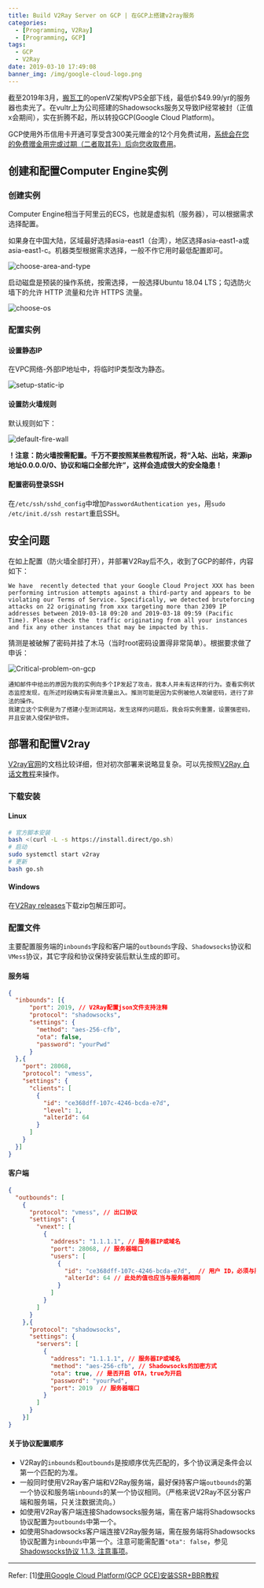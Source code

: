 ```yaml
---
title: Build V2Ray Server on GCP | 在GCP上搭建v2ray服务
categories:
  - [Programming, V2Ray]
  - [Programming, GCP]
tags:
  - GCP
  - V2Ray
date: 2019-03-10 17:49:08
banner_img: /img/google-cloud-logo.png
---
```


截至2019年3月，[搬瓦工](https://bandwagonhost.com)的openVZ架构VPS全部下线，最低价$49.99/yr的服务器也卖光了。在vultr上为公司搭建的Shadowsocks服务又导致IP经常被封（正值x会期间），实在折腾不起，所以转投GCP(Google Cloud Platform)。

GCP使用外币信用卡开通可享受含300美元赠金的12个月免费试用，[系统会在您的免费赠金用完或过期（二者取其先）后向您收取费用](https://cloud.google.com/free/docs/gcp-free-tier#how-to-upgrade)。

## 创建和配置Computer Engine实例

### 创建实例

Computer Engine相当于阿里云的ECS，也就是虚拟机（服务器），可以根据需求选择配置。

如果身在中国大陆，区域最好选择asia-east1（台湾），地区选择asia-east1-a或asia-east1-c。机器类型根据需求选择，一般不作它用时最低配置即可。

![choose-area-and-type](choose-area-and-type.jpg)

启动磁盘是预装的操作系统，按需选择，一般选择Ubuntu 18.04 LTS；勾选防火墙下的允许 HTTP 流量和允许 HTTPS 流量。

![choose-os](choose-os.jpg)

### 配置实例

#### 设置静态IP

在VPC网络-外部IP地址中，将临时IP类型改为静态。

![setup-static-ip](setup-static-ip.png)

#### 设置防火墙规则

默认规则如下：

![default-fire-wall](default-fire-wall.png)

**！注意：防火墙按需配置。千万不要按照某些教程所说，将“入站、出站，来源ip地址0.0.0.0/0、协议和端口全部允许”，这样会造成很大的安全隐患！**

#### 配置密码登录SSH

在`/etc/ssh/sshd_config`中增加`PasswordAuthentication yes`，用`sudo /etc/init.d/ssh restart`重启SSH。

## 安全问题

在如上配置（防火墙全部打开），并部署V2Ray后不久，收到了GCP的邮件，内容如下：

```text
We have  recently detected that your Google Cloud Project XXX has been performing intrusion attempts against a third-party and appears to be violating our Terms of Service. Specifically, we detected bruteforcing attacks on 22 originating from xxx targeting more than 2309 IP addresses between 2019-03-18 09:20 and 2019-03-18 09:59 (Pacific Time). Please check the  traffic originating from all your instances and fix any other instances that may be impacted by this.
```

猜测是被破解了密码并挂了木马（当时root密码设置得非常简单）。根据要求做了申诉：

![Critical-problem-on-gcp](Critical-problem-on-gcp.png)

```text
通知邮件中给出的原因为我的实例向多个IP发起了攻击，我本人并未有这样的行为。查看实例状态监控发现，在所述时段确实有异常流量出入。推测可能是因为实例被他人攻破密码，进行了非法的操作。
我建立这个实例是为了搭建小型测试网站，发生这样的问题后，我会将实例重置，设置强密码，并且安装入侵保护软件。
```

## 部署和配置V2ray

[V2ray官网](https://www.V2Ray.com/)的文档比较详细，但对初次部署来说略显复杂。可以先按照[V2Ray 白话文教程](https://toutyrater.github.io/)来操作。

### 下载安装

#### Linux

```bash
# 官方脚本安装
bash <(curl -L -s https://install.direct/go.sh)
# 启动
sudo systemctl start v2ray
# 更新
bash go.sh
```

#### Windows

在[V2Ray releases](https://github.com/v2ray/v2ray-core/releases)下载zip包解压即可。

### 配置文件

主要配置服务端的`inbounds`字段和客户端的`outbounds`字段、`Shadowsocks`协议和`VMess`协议，其它字段和协议保持安装后默认生成的即可。

#### 服务端

```json
{
  "inbounds": [{
      "port": 2019, // V2Ray配置json文件支持注释
      "protocol": "shadowsocks",
      "settings": {
        "method": "aes-256-cfb",
        "ota": false,
        "password": "yourPwd"
      }
  },{
    "port": 28068,
    "protocol": "vmess",
    "settings": {
      "clients": [
        {
          "id": "ce368dff-107c-4246-bcda-e7d",
          "level": 1,
          "alterId": 64
        }
      ]
    }
  }]
}
```

#### 客户端

```json
{
  "outbounds": [
    {
      "protocol": "vmess", // 出口协议
      "settings": {
        "vnext": [
          {
            "address": "1.1.1.1", // 服务器IP或域名
            "port": 28068, // 服务器端口
            "users": [
              {
                "id": "ce368dff-107c-4246-bcda-e7d",  // 用户 ID，必须与服务器端配置相同
                "alterId": 64 // 此处的值也应当与服务器相同
              }
            ]
          }
        ]
      }
    },{
      "protocol": "shadowsocks",
      "settings": {
        "servers": [
          {
            "address": "1.1.1.1", // 服务器IP或域名
            "method": "aes-256-cfb", // Shadowsocks的加密方式
            "ota": true, // 是否开启 OTA，true为开启
            "password": "yourPwd",
            "port": 2019  // 服务器端口
          }
        ]
      }
    }]
}
```

#### 关于协议配置顺序


* V2Ray的`inbounds`和`outbounds`是按顺序优先匹配的，多个协议满足条件会以第一个匹配的为准。
* 一般同时使用V2Ray客户端和V2Ray服务端，最好保持客户端`outbounds`的第一个协议和服务端`inbounds`的某一个协议相同。（严格来说V2Ray不区分客户端和服务端，只关注数据流向。）
* 如使用V2Ray客户端连接Shadowsocks服务端，需在客户端将Shadowsocks协议配置为`outbounds`中第一个。
* 如使用Shadowsocks客户端连接V2Ray服务端，需在服务端将Shadowsocks协议配置为`inbounds`中第一个。注意可能需配置`"ota": false`，参见[Shadowsocks协议 1.1.3. 注意事项](https://toutyrater.github.io/basic/Shadowsocks.html)。

----

Refer:
[1][使用Google Cloud Platform(GCP GCE)安装SSR+BBR教程](https://suiyuanjian.com/124.html)